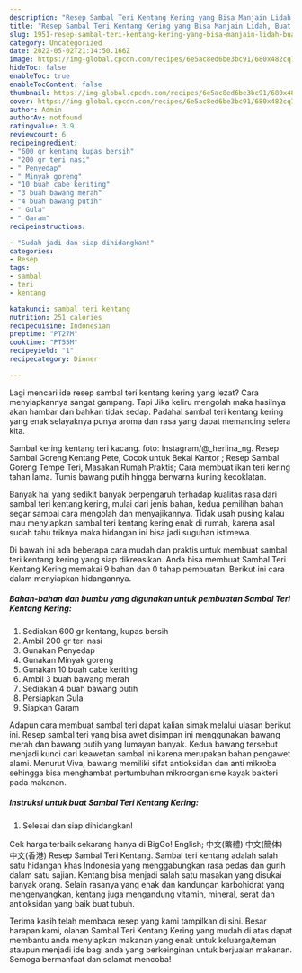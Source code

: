 ```yaml
---
description: "Resep Sambal Teri Kentang Kering yang Bisa Manjain Lidah, Buat Buka Puasa Menggugah Selera"
title: "Resep Sambal Teri Kentang Kering yang Bisa Manjain Lidah, Buat Buka Puasa Menggugah Selera"
slug: 1951-resep-sambal-teri-kentang-kering-yang-bisa-manjain-lidah-buat-buka-puasa-menggugah-selera
category: Uncategorized
date: 2022-05-02T21:14:50.166Z
image: https://img-global.cpcdn.com/recipes/6e5ac8ed6be3bc91/680x482cq70/sambal-teri-kentang-kering-foto-resep-utama.jpg
hideToc: false
enableToc: true
enableTocContent: false
thumbnail: https://img-global.cpcdn.com/recipes/6e5ac8ed6be3bc91/680x482cq70/sambal-teri-kentang-kering-foto-resep-utama.jpg
cover: https://img-global.cpcdn.com/recipes/6e5ac8ed6be3bc91/680x482cq70/sambal-teri-kentang-kering-foto-resep-utama.jpg
author: Admin
authorAv: notfound
ratingvalue: 3.9
reviewcount: 6
recipeingredient:
- "600 gr kentang kupas bersih"
- "200 gr teri nasi"
- " Penyedap"
- " Minyak goreng"
- "10 buah cabe keriting"
- "3 buah bawang merah"
- "4 buah bawang putih"
- " Gula"
- " Garam"
recipeinstructions:

- "Sudah jadi dan siap dihidangkan!"
categories:
- Resep
tags:
- sambal
- teri
- kentang

katakunci: sambal teri kentang 
nutrition: 251 calories
recipecuisine: Indonesian
preptime: "PT27M"
cooktime: "PT55M"
recipeyield: "1"
recipecategory: Dinner

---
```



Lagi mencari ide resep sambal teri kentang kering yang lezat? Cara menyiapkannya sangat gampang. Tapi Jika keliru mengolah maka hasilnya akan hambar dan bahkan tidak sedap. Padahal sambal teri kentang kering yang enak selayaknya punya aroma dan rasa yang dapat memancing selera kita.


Sambal kering kentang teri kacang. foto: Instagram/@_herlina_ng. Resep Sambal Goreng Kentang Pete, Cocok untuk Bekal Kantor ; Resep Sambal Goreng Tempe Teri, Masakan Rumah Praktis; Cara membuat ikan teri kering tahan lama. Tumis bawang putih hingga berwarna kuning kecoklatan.

Banyak hal yang sedikit banyak berpengaruh terhadap kualitas rasa dari sambal teri kentang kering, mulai dari jenis bahan, kedua pemilihan bahan segar sampai cara mengolah dan menyajikannya. Tidak usah pusing kalau mau menyiapkan sambal teri kentang kering enak di rumah, karena asal sudah tahu triknya maka hidangan ini bisa jadi suguhan istimewa.


Di bawah ini ada beberapa cara mudah dan praktis untuk membuat sambal teri kentang kering yang siap dikreasikan. Anda bisa membuat Sambal Teri Kentang Kering memakai 9 bahan dan 0 tahap pembuatan. Berikut ini cara dalam menyiapkan hidangannya.

<!--inarticleads1-->

##### Bahan-bahan dan bumbu yang digunakan untuk pembuatan Sambal Teri Kentang Kering:

1. Sediakan 600 gr kentang, kupas bersih
1. Ambil 200 gr teri nasi
1. Gunakan  Penyedap
1. Gunakan  Minyak goreng
1. Gunakan 10 buah cabe keriting
1. Ambil 3 buah bawang merah
1. Sediakan 4 buah bawang putih
1. Persiapkan  Gula
1. Siapkan  Garam


Adapun cara membuat sambal teri dapat kalian simak melalui ulasan berikut ini. Resep sambal teri yang bisa awet disimpan ini menggunakan bawang merah dan bawang putih yang lumayan banyak. Kedua bawang tersebut menjadi kunci dari keawetan sambal ini karena merupakan bahan pengawet alami. Menurut Viva, bawang memiliki sifat antioksidan dan anti mikroba sehingga bisa menghambat pertumbuhan mikroorganisme kayak bakteri pada makanan. 

<!--inarticleads2-->

##### Instruksi untuk buat Sambal Teri Kentang Kering:


1. Selesai dan siap dihidangkan!

Cek harga terbaik sekarang hanya di BigGo! English; 中文(繁體) 中文(簡体) 中文(香港) Resep Sambal Teri Kentang. Sambal teri kentang adalah salah satu hidangan khas Indonesia yang menggabungkan rasa pedas dan gurih dalam satu sajian. Kentang bisa menjadi salah satu masakan yang disukai banyak orang. Selain rasanya yang enak dan kandungan karbohidrat yang mengenyangkan, kentang juga mengandung vitamin, mineral, serat dan antioksidan yang baik buat tubuh. 

Terima kasih telah membaca resep yang kami tampilkan di sini. Besar harapan kami, olahan Sambal Teri Kentang Kering yang mudah di atas dapat membantu anda menyiapkan makanan yang enak untuk keluarga/teman ataupun menjadi ide bagi anda yang berkeinginan untuk berjualan makanan. Semoga bermanfaat dan selamat mencoba!
